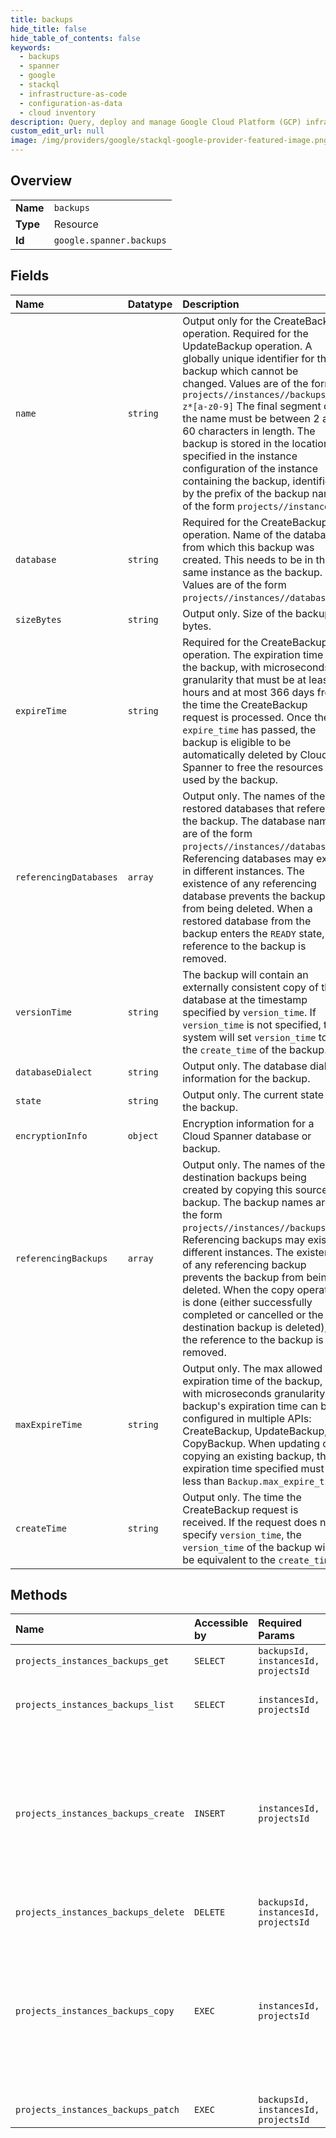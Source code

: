 ```yaml
---
title: backups
hide_title: false
hide_table_of_contents: false
keywords:
  - backups
  - spanner
  - google    
  - stackql
  - infrastructure-as-code
  - configuration-as-data
  - cloud inventory
description: Query, deploy and manage Google Cloud Platform (GCP) infrastructure and resources using SQL
custom_edit_url: null
image: /img/providers/google/stackql-google-provider-featured-image.png
---
```

  
    

## Overview
<table><tbody>
<tr><td><b>Name</b></td><td><code>backups</code></td></tr>
<tr><td><b>Type</b></td><td>Resource</td></tr>
<tr><td><b>Id</b></td><td><code>google.spanner.backups</code></td></tr>
</tbody></table>

## Fields
| Name | Datatype | Description |
|:-----|:---------|:------------|
| `name` | `string` | Output only for the CreateBackup operation. Required for the UpdateBackup operation. A globally unique identifier for the backup which cannot be changed. Values are of the form `projects//instances//backups/a-z*[a-z0-9]` The final segment of the name must be between 2 and 60 characters in length. The backup is stored in the location(s) specified in the instance configuration of the instance containing the backup, identified by the prefix of the backup name of the form `projects//instances/`. |
| `database` | `string` | Required for the CreateBackup operation. Name of the database from which this backup was created. This needs to be in the same instance as the backup. Values are of the form `projects//instances//databases/`. |
| `sizeBytes` | `string` | Output only. Size of the backup in bytes. |
| `expireTime` | `string` | Required for the CreateBackup operation. The expiration time of the backup, with microseconds granularity that must be at least 6 hours and at most 366 days from the time the CreateBackup request is processed. Once the `expire_time` has passed, the backup is eligible to be automatically deleted by Cloud Spanner to free the resources used by the backup. |
| `referencingDatabases` | `array` | Output only. The names of the restored databases that reference the backup. The database names are of the form `projects//instances//databases/`. Referencing databases may exist in different instances. The existence of any referencing database prevents the backup from being deleted. When a restored database from the backup enters the `READY` state, the reference to the backup is removed. |
| `versionTime` | `string` | The backup will contain an externally consistent copy of the database at the timestamp specified by `version_time`. If `version_time` is not specified, the system will set `version_time` to the `create_time` of the backup. |
| `databaseDialect` | `string` | Output only. The database dialect information for the backup. |
| `state` | `string` | Output only. The current state of the backup. |
| `encryptionInfo` | `object` | Encryption information for a Cloud Spanner database or backup. |
| `referencingBackups` | `array` | Output only. The names of the destination backups being created by copying this source backup. The backup names are of the form `projects//instances//backups/`. Referencing backups may exist in different instances. The existence of any referencing backup prevents the backup from being deleted. When the copy operation is done (either successfully completed or cancelled or the destination backup is deleted), the reference to the backup is removed. |
| `maxExpireTime` | `string` | Output only. The max allowed expiration time of the backup, with microseconds granularity. A backup's expiration time can be configured in multiple APIs: CreateBackup, UpdateBackup, CopyBackup. When updating or copying an existing backup, the expiration time specified must be less than `Backup.max_expire_time`. |
| `createTime` | `string` | Output only. The time the CreateBackup request is received. If the request does not specify `version_time`, the `version_time` of the backup will be equivalent to the `create_time`. |
## Methods
| Name | Accessible by | Required Params | Description |
|:-----|:--------------|:----------------|:------------|
| `projects_instances_backups_get` | `SELECT` | `backupsId, instancesId, projectsId` | Gets metadata on a pending or completed Backup. |
| `projects_instances_backups_list` | `SELECT` | `instancesId, projectsId` | Lists completed and pending backups. Backups returned are ordered by `create_time` in descending order, starting from the most recent `create_time`. |
| `projects_instances_backups_create` | `INSERT` | `instancesId, projectsId` | Starts creating a new Cloud Spanner Backup. The returned backup long-running operation will have a name of the format `projects//instances//backups//operations/` and can be used to track creation of the backup. The metadata field type is CreateBackupMetadata. The response field type is Backup, if successful. Cancelling the returned operation will stop the creation and delete the backup. There can be only one pending backup creation per database. Backup creation of different databases can run concurrently. |
| `projects_instances_backups_delete` | `DELETE` | `backupsId, instancesId, projectsId` | Deletes a pending or completed Backup. |
| `projects_instances_backups_copy` | `EXEC` | `instancesId, projectsId` | Starts copying a Cloud Spanner Backup. The returned backup long-running operation will have a name of the format `projects//instances//backups//operations/` and can be used to track copying of the backup. The operation is associated with the destination backup. The metadata field type is CopyBackupMetadata. The response field type is Backup, if successful. Cancelling the returned operation will stop the copying and delete the destination backup. Concurrent CopyBackup requests can run on the same source backup. |
| `projects_instances_backups_patch` | `EXEC` | `backupsId, instancesId, projectsId` | Updates a pending or completed Backup. |

